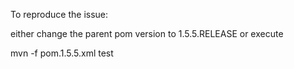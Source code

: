 To reproduce the issue:

either change the parent pom version to 1.5.5.RELEASE or execute

mvn -f pom.1.5.5.xml test